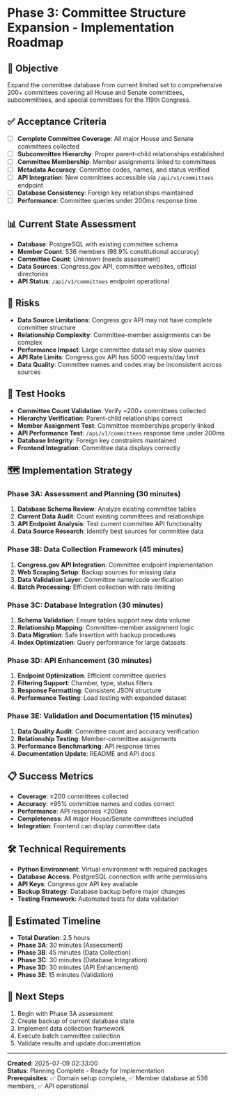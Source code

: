 # Phase 3: Committee Structure Expansion - Implementation Roadmap

## 🎯 **Objective**
Expand the committee database from current limited set to comprehensive 200+ committees covering all House and Senate committees, subcommittees, and special committees for the 119th Congress.

## ✅ **Acceptance Criteria**
- [ ] **Complete Committee Coverage**: All major House and Senate committees collected
- [ ] **Subcommittee Hierarchy**: Proper parent-child relationships established
- [ ] **Committee Membership**: Member assignments linked to committees
- [ ] **Metadata Accuracy**: Committee codes, names, and status verified
- [ ] **API Integration**: New committees accessible via `/api/v1/committees` endpoint
- [ ] **Database Consistency**: Foreign key relationships maintained
- [ ] **Performance**: Committee queries under 200ms response time

## 📊 **Current State Assessment**
- **Database**: PostgreSQL with existing committee schema
- **Member Count**: 536 members (98.9% constitutional accuracy)
- **Committee Count**: Unknown (needs assessment)
- **Data Sources**: Congress.gov API, committee websites, official directories
- **API Status**: `/api/v1/committees` endpoint operational

## 🚨 **Risks**
- **Data Source Limitations**: Congress.gov API may not have complete committee structure
- **Relationship Complexity**: Committee-member assignments can be complex
- **Performance Impact**: Large committee dataset may slow queries
- **API Rate Limits**: Congress.gov API has 5000 requests/day limit
- **Data Quality**: Committee names and codes may be inconsistent across sources

## 🔧 **Test Hooks**
- **Committee Count Validation**: Verify ~200+ committees collected
- **Hierarchy Verification**: Parent-child relationships correct
- **Member Assignment Test**: Committee memberships properly linked
- **API Performance Test**: `/api/v1/committees` response time under 200ms
- **Database Integrity**: Foreign key constraints maintained
- **Frontend Integration**: Committee data displays correctly

## 🗺️ **Implementation Strategy**

### **Phase 3A: Assessment and Planning (30 minutes)**
1. **Database Schema Review**: Analyze existing committee tables
2. **Current Data Audit**: Count existing committees and relationships
3. **API Endpoint Analysis**: Test current committee API functionality
4. **Data Source Research**: Identify best sources for committee data

### **Phase 3B: Data Collection Framework (45 minutes)**
1. **Congress.gov API Integration**: Committee endpoint implementation
2. **Web Scraping Setup**: Backup sources for missing data
3. **Data Validation Layer**: Committee name/code verification
4. **Batch Processing**: Efficient collection with rate limiting

### **Phase 3C: Database Integration (30 minutes)**
1. **Schema Validation**: Ensure tables support new data volume
2. **Relationship Mapping**: Committee-member assignment logic
3. **Data Migration**: Safe insertion with backup procedures
4. **Index Optimization**: Query performance for large datasets

### **Phase 3D: API Enhancement (30 minutes)**
1. **Endpoint Optimization**: Efficient committee queries
2. **Filtering Support**: Chamber, type, status filters
3. **Response Formatting**: Consistent JSON structure
4. **Performance Testing**: Load testing with expanded dataset

### **Phase 3E: Validation and Documentation (15 minutes)**
1. **Data Quality Audit**: Committee count and accuracy verification
2. **Relationship Testing**: Member-committee assignments
3. **Performance Benchmarking**: API response times
4. **Documentation Update**: README and API docs

## 📋 **Success Metrics**
- **Coverage**: ≥200 committees collected
- **Accuracy**: ≥95% committee names and codes correct
- **Performance**: API responses <200ms
- **Completeness**: All major House/Senate committees included
- **Integration**: Frontend can display committee data

## 🛠️ **Technical Requirements**
- **Python Environment**: Virtual environment with required packages
- **Database Access**: PostgreSQL connection with write permissions
- **API Keys**: Congress.gov API key available
- **Backup Strategy**: Database backup before major changes
- **Testing Framework**: Automated tests for data validation

## 📅 **Estimated Timeline**
- **Total Duration**: 2.5 hours
- **Phase 3A**: 30 minutes (Assessment)
- **Phase 3B**: 45 minutes (Data Collection)
- **Phase 3C**: 30 minutes (Database Integration)
- **Phase 3D**: 30 minutes (API Enhancement)
- **Phase 3E**: 15 minutes (Validation)

## 🎯 **Next Steps**
1. Begin with Phase 3A assessment
2. Create backup of current database state
3. Implement data collection framework
4. Execute batch committee collection
5. Validate results and update documentation

---

**Created**: 2025-07-09 02:33:00  
**Status**: Planning Complete - Ready for Implementation  
**Prerequisites**: ✅ Domain setup complete, ✅ Member database at 536 members, ✅ API operational